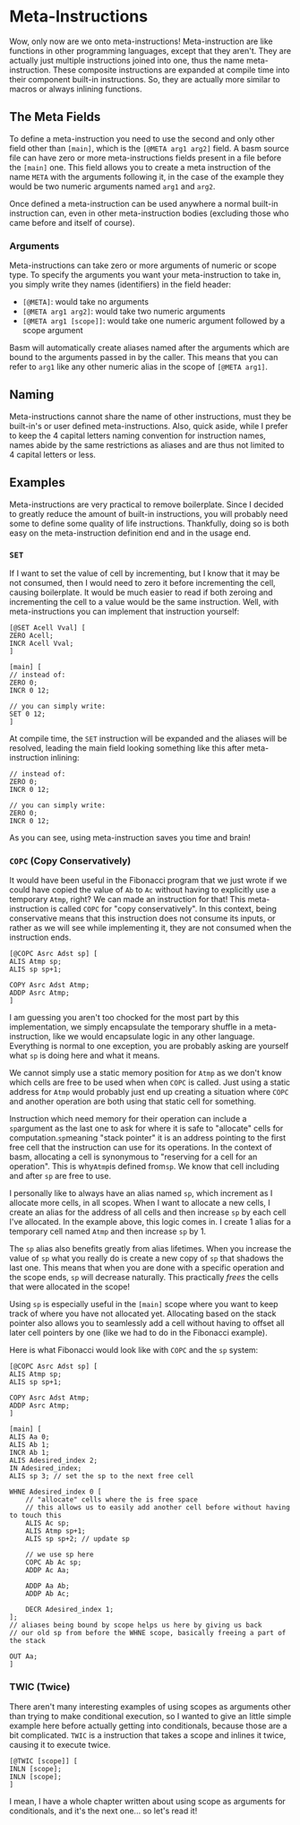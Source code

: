 # Meta-Instructions

Wow, only now are we onto meta-instructions!
Meta-instruction are like functions in other programming languages, except that they aren't.
They are actually just multiple instructions joined into one, thus the name meta-instruction.
These composite instructions are expanded at compile time into their component built-in instructions.
So, they are actually more similar to macros or always inlining functions.

## The Meta Fields

To define a meta-instruction you need to use the second and only other field other than `[main]`,
which is the `[@META arg1 arg2]` field.
A basm source file can have zero or more meta-instructions fields present in a file before the `[main]` one.
This field allows you to create a meta instruction of the name `META` with the arguments following it,
in the case of the example they would be two numeric arguments named `arg1` and `arg2`.

Once defined a meta-instruction can be used anywhere a normal built-in instruction can,
even in other meta-instruction bodies (excluding those who came before and itself of course).

### Arguments

Meta-instructions can take zero or more arguments of numeric or scope type.
To specify the arguments you want your meta-instruction to take in,
you simply write they names (identifiers) in the field header:

* `[@META]`: would take no arguments
* `[@META arg1 arg2]`: would take two numeric arguments
* `[@META arg1 [scope]]`: would take one numeric argument followed by a scope argument

Basm will automatically create aliases named after the arguments which are bound to the arguments passed in by the caller.
This means that you can refer to `arg1` like any other numeric alias in the scope of `[@META arg1]`.

## Naming

Meta-instructions cannot share the name of other instructions, must they be built-in's or user defined meta-instructions.
Also, quick aside, while I prefer to keep the 4 capital letters naming convention for instruction names,
names abide by the same restrictions as aliases and are thus not limited to 4 capital letters or less.

## Examples

Meta-instructions are very practical to remove boilerplate.
Since I decided to greatly reduce the amount of built-in instructions,
you will probably need some to define some quality of life instructions.
Thankfully, doing so is both easy on the meta-instruction definition end and in the usage end.

### `SET`

If I want to set the value of cell by incrementing, but I know that it may be not consumed,
then I would need to zero it before incrementing the cell, causing boilerplate.
It would be much easier to read if both zeroing and incrementing the cell to a value would be the same instruction.
Well, with meta-instructions you can implement that instruction yourself:

```basm
[@SET Acell Vval] [
ZERO Acell;
INCR Acell Vval;
]

[main] [
// instead of:
ZERO 0;
INCR 0 12;

// you can simply write:
SET 0 12;
]
```

At compile time, the `SET` instruction will be expanded and the aliases will be resolved,
leading the main field looking something like this after meta-instruction inlining:

```basm
// instead of:
ZERO 0;
INCR 0 12;

// you can simply write:
ZERO 0;
INCR 0 12;
```

As you can see, using meta-instruction saves you time and brain!

### `COPC` (Copy Conservatively)

It would have been useful in the Fibonacci program that we just wrote if we could have copied the value of `Ab`
to `Ac` without having to explicitly use a temporary `Atmp`, right? We can made an instruction for that!
This meta-instruction is called `COPC` for "copy conservatively".
In this context, being conservative means that this instruction does not consume its inputs,
or rather as we will see while implementing it, they are not consumed when the instruction ends.

```basm
[@COPC Asrc Adst sp] [
ALIS Atmp sp;
ALIS sp sp+1;

COPY Asrc Adst Atmp;
ADDP Asrc Atmp;
]
```

I am guessing you aren't too chocked for the most part by this implementation, we simply encapsulate
the temporary shuffle in a meta-instruction, like we would encapsulate logic in any other language.
Everything is normal to one exception, you are probably asking are yourself what `sp` is doing here and what it means.

We cannot simply use a static memory position for `Atmp` as we don't know which cells are free to be used when when `COPC` is called.
Just using a static address for `Atmp` would probably just end up creating a situation where `COPC` and another operation are both using that static cell for something.

Instruction which need memory for their operation can include a `sp`argument as the last one to ask for where it is safe to "allocate" cells for computation.`sp`meaning "stack pointer" it is an address pointing to the first free cell that the instruction can use for its operations.
In the context of basm, allocating a cell is synonymous to "reserving for a cell for an operation".
This is why`Atmp`is defined from`sp`. We know that cell including and after `sp` are free to use.

I personally like to always have an alias named `sp`, which increment as I allocate more cells, in all scopes.
When I want to allocate a new cells, I create an alias for the address of all cells and then increase `sp` by each cell I've allocated.
In the example above, this logic comes in. I create 1 alias for a temporary cell named `Atmp` and then increase `sp` by 1.

The `sp` alias also benefits greatly from alias lifetimes.
When you increase the value of `sp` what you really do is create a new copy of `sp` that shadows the last one.
This means that when you are done with a specific operation and the scope ends, `sp` will decrease naturally.
This practically *frees* the cells that were allocated in the scope!

Using `sp` is especially useful in the `[main]` scope where you want to keep track of where you have not allocated yet.
Allocating based on the stack pointer also allows you to seamlessly add a cell without having to offset all later
cell pointers by one (like we had to do in the Fibonacci example).

Here is what Fibonacci would look like with `COPC` and the `sp` system:

```basm
[@COPC Asrc Adst sp] [
ALIS Atmp sp;
ALIS sp sp+1;

COPY Asrc Adst Atmp;
ADDP Asrc Atmp;
]

[main] [
ALIS Aa 0;
ALIS Ab 1;
INCR Ab 1;
ALIS Adesired_index 2;
IN Adesired_index;
ALIS sp 3; // set the sp to the next free cell

WHNE Adesired_index 0 [
    // "allocate" cells where the is free space
    // this allows us to easily add another cell before without having to touch this
    ALIS Ac sp;
    ALIS Atmp sp+1;
    ALIS sp sp+2; // update sp

    // we use sp here
    COPC Ab Ac sp;
    ADDP Ac Aa;

    ADDP Aa Ab;
    ADDP Ab Ac;

    DECR Adesired_index 1;
];
// aliases being bound by scope helps us here by giving us back
// our old sp from before the WHNE scope, basically freeing a part of the stack

OUT Aa;
]
```

### TWIC (Twice)

There aren't many interesting examples of using scopes as arguments
other than trying to make conditional execution, so I wanted to give an little simple example here before actually getting into conditionals,
because those are a bit complicated.
`TWIC` is a instruction that takes a scope and inlines it twice, causing it to execute twice.

```basm
[@TWIC [scope]] [
INLN [scope];
INLN [scope];
]
```

I mean, I have a whole chapter written about using scope as arguments for conditionals, and it's the next one... so let's read it!
